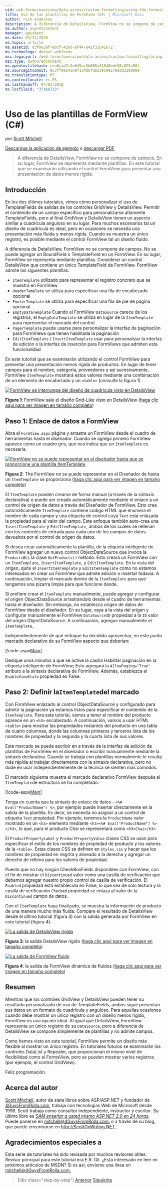 ```yaml
---
uid: web-forms/overview/data-access/custom-formatting/using-the-formview-s-templates-cs
title: Uso de las plantillas de FormView (C#) | Microsoft Docs
author: rick-anderson
description: A diferencia de DetailsView, FormView no se compone de campos. En su lugar, FormView se representa mediante plantillas. En este tutorial examinaremos utilizando la F...
ms.author: aspnetcontent
manager: wpickett
ms.date: 03/31/2010
ms.topic: article
ms.assetid: d3f062af-88cf-426d-af44-e41f32c41672
ms.technology: dotnet-webforms
msc.legacyurl: /web-forms/overview/data-access/custom-formatting/using-the-formview-s-templates-cs
msc.type: authoredcontent
ms.openlocfilehash: cea8cad7c3e049ac5b608a51840bde98c825a90f
ms.sourcegitcommit: 953ff9ea4369f154d6fd0239599279ddd3280009
ms.translationtype: MT
ms.contentlocale: es-ES
ms.lasthandoff: 07/03/2018
ms.locfileid: "37366733"
---
```

<a name="using-the-formviews-templates-c"></a>Uso de las plantillas de FormView (C#)
====================
por [Scott Mitchell](https://twitter.com/ScottOnWriting)

[Descargue la aplicación de ejemplo](http://download.microsoft.com/download/9/6/9/969e5c94-dfb6-4e47-9570-d6d9e704c3c1/ASPNET_Data_Tutorial_14_CS.exe) o [descargar PDF](using-the-formview-s-templates-cs/_static/datatutorial14cs1.pdf)

> A diferencia de DetailsView, FormView no se compone de campos. En su lugar, FormView se representa mediante plantillas. En este tutorial que se examinarán utilizando el control FormView para presentar una presentación de datos menos rígida.


## <a name="introduction"></a>Introducción

En los dos últimos tutoriales, vimos cómo personalizar el uso de TemplateFields de salidas de los controles GridView y DetailsView. Permitir el contenido de un campo específico para personalizarse altamente TemplateFields, pero al final GridView y DetailsView tienen un aspecto similar a cuadrícula anguloso en su lugar. Para muchos escenarios tal un diseño de cuadrícula es ideal, pero en ocasiones se necesita una presentación más fluida y menos rígida. Cuando se muestra un único registro, es posible mediante el control FormView tal un diseño fluido.

A diferencia de DetailsView, FormView no se compone de campos. No se puede agregar un BoundField o TemplateField en un FormView. En su lugar, FormView se representa mediante plantillas. Considerar un control DetailsView que contiene un único TemplateField de FormView. FormView admite las siguientes plantillas:

- `ItemTemplate` utilizado para representar el registro concreto que se muestra en FormView
- `HeaderTemplate` se utiliza para especificar una fila de encabezado opcional
- `FooterTemplate` se utiliza para especificar una fila de pie de página opcional
- `EmptyDataTemplate` Cuando el FormView `DataSource` carece de los registros, el `EmptyDataTemplate` se utiliza en lugar de la `ItemTemplate` para representar el marcado del control
- `PagerTemplate` puede usarse para personalizar la interfaz de paginación para FormViews que tienen habilitada la paginación
- `EditItemTemplate` / `InsertItemTemplate` usar para personalizar la interfaz de edición o la interfaz de inserción para FormViews que admiten esta funcionalidad

En este tutorial que se examinarán utilizando el control FormView para presentar una presentación menos rígida de productos. En lugar de tener campos para el nombre, categoría, proveedores y así sucesivamente, FormView `ItemTemplate` mostrará estos valores mediante una combinación de un elemento de encabezado y un `<table>` (consulte la figura 1).


[![FormView se interrumpe del diseño de cuadrícula visto en DetailsView](using-the-formview-s-templates-cs/_static/image2.png)](using-the-formview-s-templates-cs/_static/image1.png)

**Figura 1**: FormView sale el diseño Grid-Like visto en DetailsView ([haga clic aquí para ver imagen en tamaño completo](using-the-formview-s-templates-cs/_static/image3.png))


## <a name="step-1-binding-the-data-to-the-formview"></a>Paso 1: Enlace de datos a FormView

Abra el `FormView.aspx` página y arrastre un FormView desde el cuadro de herramientas hasta el diseñador. Cuando se agrega primero FormView aparece como un cuadro gris, que nos indica que un `ItemTemplate` es necesaria.


[![FormView no se puede representar en el diseñador hasta que se proporcione una plantilla ItemTemplate](using-the-formview-s-templates-cs/_static/image5.png)](using-the-formview-s-templates-cs/_static/image4.png)

**Figura 2**: The FormView no se puede representar en el Diseñador de hasta un `ItemTemplate` se proporciona ([haga clic aquí para ver imagen en tamaño completo](using-the-formview-s-templates-cs/_static/image6.png))


El `ItemTemplate` pueden crearse de forma manual (a través de la sintaxis declarativa) o puede ser creado automáticamente mediante el enlace a un control de origen de datos a través del Diseñador de FormView. Esto crea automáticamente `ItemTemplate` contiene código HTML que enumera el nombre de cada campo y una etiqueta de control cuya `Text` está enlazada la propiedad para el valor del campo. Este enfoque también auto-crea una `InsertItemTemplate` y `EditItemTemplate`, ambos de los cuales se rellenan con los controles de entrada para cada uno de los campos de datos devueltos por el control de origen de datos.

Si desea crear automáticamente la plantilla, de la etiqueta inteligente de FormView agregar un nuevo control ObjectDataSource que invoca la `ProductsBLL` la clase `GetProducts()` método. Esto creará un FormView con un `ItemTemplate`, `InsertItemTemplate`, y `EditItemTemplate`. En la vista del origen, quite el `InsertItemTemplate` y `EditItemTemplate` como no estamos interesados en crear un FormView que admite edición o insertar todavía. A continuación, limpiar el marcado dentro de la `ItemTemplate` para que tengamos una pizarra limpia para que funcione desde.

Si prefiere crear el `ItemTemplate` manualmente, puede agregar y configurar el origen ObjectDataSource arrastrándolo desde el cuadro de herramientas hasta el diseñador. Sin embargo, no establezca origen de datos de FormView desde el diseñador. En su lugar, vaya a la vista del origen y configurar manualmente el FormView `DataSourceID` propiedad a la `ID` valor del origen ObjectDataSource. A continuación, agregue manualmente el `ItemTemplate`.

Independientemente de qué enfoque ha decidido aprovechar, en este punto marcado declarativo de su FormView aspecto que deberían:


[!code-aspx[Main](using-the-formview-s-templates-cs/samples/sample1.aspx)]

Dedique unos minutos a que se active la casilla Habilitar paginación en la etiqueta inteligente de FormView; Esto agregará la `AllowPaging="True"` atributo a la sintaxis declarativa de FormView. Además, establezca el `EnableViewState` propiedad en False.

## <a name="step-2-defining-theitemtemplates-markup"></a>Paso 2: Definir la`ItemTemplate`del marcado

Con FormView enlazado al control ObjectDataSource y configurado para admitir la paginación ya estamos listos para especificar el contenido de la `ItemTemplate`. Para este tutorial, vamos a tener el nombre del producto aparece en un `<h3>` encabezado. A continuación, vamos a usar HTML `<table>` para mostrar las propiedades restantes del producto en una tabla de cuatro columnas, donde las columnas primeros y terceros lista de los nombres de propiedad y la segunda y la cuarta lista de sus valores.

Este marcado se puede escribir en a través de la interfaz de edición de plantillas de FormView en el diseñador o escribir manualmente mediante la sintaxis declarativa. Cuando se trabaja con plantillas normalmente le resulta más rápida al trabajar directamente con la sintaxis declarativa, pero no dude en usar independientemente de la técnica se sienten más cómodos.

El marcado siguiente muestra el marcado declarativo FormView después el `ItemTemplate`de estructura se ha completado:


[!code-aspx[Main](using-the-formview-s-templates-cs/samples/sample2.aspx)]

Tenga en cuenta que la sintaxis de enlace de datos - `<%# Eval("ProductName") %>`, por ejemplo puede insertar directamente en la salida de la plantilla. Es decir, se necesita no asignar a un control de etiqueta `Text` propiedad. Por ejemplo, tenemos la `ProductName` valor mostrado en un `<h3>` elemento mediante `<h3><%# Eval("ProductName") %></h3>`, lo que, para el producto Chai se representará como `<h3>Chai</h3>`.

El `ProductPropertyLabel` y `ProductPropertyValue` clases CSS se usan para especificar el estilo de los nombres de propiedad de producto y los valores de la `<table>`. Estas clases CSS se definen en `Styles.css` y hacer que los nombres de propiedad en negrita y alineado a la derecha y agregar un derecho de relleno para los valores de propiedad.

Puesto que no hay ningún CheckBoxFields disponibles con FormView, con el fin de mostrar el `Discontinued` valor como una casilla de verificación que debemos agregar nuestro propio control de casilla de verificación. El `Enabled` propiedad está establecida en False, lo que sea de solo lectura y la casilla de verificación `Checked` propiedad se enlaza al valor de la `Discontinued` campo de datos.

Con el `ItemTemplate` haya finalizado, se muestra la información de producto de una manera mucho más fluida. Compare el resultado de DetailsView desde el último tutorial (figura 3) con la salida generada por FormView en este tutorial (figura 4).


[![La salida de DetailsView rígido](using-the-formview-s-templates-cs/_static/image8.png)](using-the-formview-s-templates-cs/_static/image7.png)

**Figura 3**: la salida DetailsView rígido ([haga clic aquí para ver imagen en tamaño completo](using-the-formview-s-templates-cs/_static/image9.png))


[![La salida de FormView fluido](using-the-formview-s-templates-cs/_static/image11.png)](using-the-formview-s-templates-cs/_static/image10.png)

**Figura 4**: la salida de FormView dinámica de fluidos ([haga clic aquí para ver imagen en tamaño completo](using-the-formview-s-templates-cs/_static/image12.png))


## <a name="summary"></a>Resumen

Mientras que los controles GridView y DetailsView pueden tener su resultado personalizado de uso de TemplateFields, ambos sigue presentan sus datos en un formato de cuadrícula y anguloso. Para aquellas ocasiones cuando debe mostrar un único registro con un diseño menos rígido, FormView es una opción ideal. Al igual que DetailsView, FormView representa un único registro de su `DataSource`, pero a diferencia de DetailsView se compone simplemente de plantillas y no admite campos.

Como hemos visto en este tutorial, FormView permite un diseño más flexible al mostrar un único registro. En tutoriales futuros se examinarán los controles DataList y Repeater, que proporcionan el mismo nivel de flexibilidad como el FormsView, pero se pueden mostrar varios registros (por ejemplo, el control GridView).

Feliz programación.

## <a name="about-the-author"></a>Acerca del autor

[Scott Mitchell](http://www.4guysfromrolla.com/ScottMitchell.shtml), autor de siete libros sobre ASP/ASP.NET y fundador de [4GuysFromRolla.com](http://www.4guysfromrolla.com), trabaja con tecnologías Web de Microsoft desde 1998. Scott trabaja como consultor independiente, instructor y escritor. Su último libro es [*SAM enseñar a usted mismo ASP.NET 2.0 en 24 horas*](https://www.amazon.com/exec/obidos/ASIN/0672327384/4guysfromrollaco). Puede ponerse en [ mitchell@4GuysFromRolla.com.](mailto:mitchell@4GuysFromRolla.com) o a través de su blog, que puede encontrarse en [ http://ScottOnWriting.NET ](http://ScottOnWriting.NET).

## <a name="special-thanks-to"></a>Agradecimientos especiales a

Esta serie de tutoriales ha sido revisada por muchos revisores útiles. Revisor principal para este tutorial era E.R. Gil. ¿Está interesado en leer mi próximos artículos de MSDN? Si es así, envíeme una línea en [ mitchell@4GuysFromRolla.com.](mailto:mitchell@4GuysFromRolla.com)

> [!div class="step-by-step"]
> [Anterior](using-templatefields-in-the-detailsview-control-cs.md)
> [Siguiente](displaying-summary-information-in-the-gridview-s-footer-cs.md)
